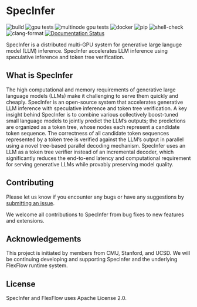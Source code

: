 # SpecInfer
![build](https://github.com/flexflow/flexflow/workflows/build/badge.svg?branch=master) ![gpu tests](https://github.com/flexflow/flexflow/workflows/gpu-ci/badge.svg?branch=master) ![multinode gpu tests](https://github.com/flexflow/flexflow/workflows/multinode-test/badge.svg?branch=master) ![docker](https://github.com/flexflow/flexflow/workflows/docker-build/badge.svg?branch=master) ![pip](https://github.com/flexflow/flexflow/workflows/pip-install/badge.svg?branch=master) ![shell-check](https://github.com/flexflow/flexflow/workflows/Shell%20Check/badge.svg?branch=master) ![clang-format](https://github.com/flexflow/flexflow/workflows/clang-format%20Check/badge.svg?branch=master) [![Documentation Status](https://readthedocs.org/projects/flexflow/badge/?version=latest)](https://flexflow.readthedocs.io/en/latest/?badge=latest)

SpecInfer is a distributed multi-GPU system for generative large languge model (LLM) inference. SpecInfer accelerates LLM inference using speculative inference and token tree verification. 



## What is SpecInfer



The high computational and memory requirements of generative large language
models (LLMs) make it challenging to serve them quickly and cheaply. 
SpecInfer is an open-source system that accelerates generative LLM
inference with speculative inference and token tree verification. A key insight
behind SpecInfer is to combine various collectively boost-tuned small language
models to jointly predict the LLM’s outputs; the predictions are organized as a
token tree, whose nodes each represent a candidate token sequence. The correctness
of all candidate token sequences represented by a token tree is verified against the
LLM’s output in parallel using a novel tree-based parallel decoding mechanism.
SpecInfer uses an LLM as a token tree verifier instead of an incremental decoder,
which significantly reduces the end-to-end latency and computational requirement
for serving generative LLMs while provably preserving model quality.

## Contributing
Please let us know if you encounter any bugs or have any suggestions by [submitting an issue](https://github.com/flexflow/flexflow/issues).

We welcome all contributions to SpecInfer from bug fixes to new features and extensions.

## Acknowledgements
This project is initiated by members from CMU, Stanford, and UCSD. We will be continuing developing and supporting SpecInfer and the underlying FlexFlow runtime system.

## License
SpecInfer and FlexFlow uses Apache License 2.0.
